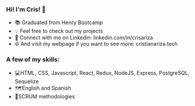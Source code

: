 ### Hi! I'm Cris! 👋

- 📚 Graduated from Henry Bootcamp
- 💡 Feel free to check out my projects
- 👔 Connect with me on Linkedin: linkedin.com/in/crisariza
- 🌐 And visit my webpage if you want to see more: cristianariza.tech

### A few of my skills:

- 💻HTML, CSS, Javascript, React, Redux, NodeJS, Express, PostgreSQL, Sequelize
- 🗺️English and Spanish
- 💬SCRUM methodologies
